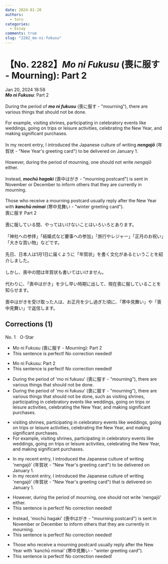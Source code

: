 ```yaml
---
date: 2024-01-20
authors:
  - toru
categories:
  - Essay
comments: true
slug: "2282_mo-ni-fukusu"
---
```


# 【No. 2282】<strong><em>Mo ni Fukusu</em></strong> (喪に服す - Mourning): Part 2
<div class="date">Jan 20, 2024 18:58</div>
<div id="post"><div id="body_show_ori">
<strong><em>Mo ni Fukusu</em></strong>: Part 2<br/><br/>During the period of <strong><em>mo ni fukusu</em></strong> (喪に服す - "mourning"), there are various things that should not be done.<br/><br/>For example, visiting shrines, participating in celebratory events like weddings, going on trips or leisure activities, celebrating the New Year, and making significant purchases.<br/><br/>In my recent entry, I introduced the Japanese culture of writing <strong><em>nengajō</em></strong> (年賀状 - "New Year's greeting card") to be delivered on January 1.<br/><br/>However, during the period of mourning, one should not write <em>nengajō</em> either.<br/><br/>Instead, <strong><em>mochū hagaki</em></strong> (喪中はがき - "mourning postcard") is sent in November or December to inform others that they are currently in mourning.<br/><br/>Those who receive a mourning postcard usually reply after the New Year with <strong><em>kanchū mimai</em></strong> (寒中見舞い - "winter greeting card").
</div></div>

<!-- more -->

<div id="post_ja"><div id="body_show_mo">
喪に服す Part 2<br/><br/>喪に服している間、やってはいけないことはいろいろとあります。<br/><br/>「神社への参拝」「結婚式など慶事への参加」「旅行やレジャー」「正月のお祝い」「大きな買い物」などです。<br/><br/>先日、日本人は1月1日に届くように「年賀状」を書く文化があるということを紹介しました。<br/><br/>しかし、喪中の間は年賀状も書いてはいけません。<br/><br/>代わりに、「喪中はがき」を少し早い時期に出して、現在喪に服していることを知らせます。<br/><br/>喪中はがきを受け取った人は、お正月を少し過ぎた頃に、「寒中見舞い」や「喪中見舞い」で返信します。
</div></div>

## Corrections (1)
<div id="block"><div class="first_name"> No. 1　<span class="just_name">O-Star</span></div><div id="block2">
<ul class="correction_field">
<li class="incorrect">Mo ni Fukusu (喪に服す - Mourning): Part 2</li>
<li class="corrected perfect">This sentence is perfect! No correction needed!</li>
</ul>
<ul class="correction_field">
<li class="incorrect">Mo ni Fukusu: Part 2</li>
<li class="corrected perfect">This sentence is perfect! No correction needed!</li>
</ul>
<ul class="correction_field">
<li class="incorrect">During the period of 'mo ni fukusu' (喪に服す - "mourning"), there are various things that should not be done.</li>
<li class="corrected correct">
During the period of 'mo ni fukusu' (喪に服す - "mourning"), there are various things that should not be done<span class="f_bold">, such as visiting shrines, participating in celebratory events like weddings, going on trips or leisure activities, celebrating the New Year, and making significant purchases.</span>
</li>
</ul>
<ul class="correction_field">
<li class="incorrect">visiting shrines, participating in celebratory events like weddings, going on trips or leisure activities, celebrating the New Year, and making significant purchases.</li>
<li class="corrected correct">
<span class="sline"><span class="f_red">For example, visiting shrines, participating in celebratory events like weddings, going on trips or leisure activities, celebrating the New Year, and making significant purchases.</span></span>
</li>
</ul>
<ul class="correction_field">
<li class="incorrect">In my recent entry, I introduced the Japanese culture of writing 'nengajō' (年賀状 - "New Year's greeting card") to be delivered on January 1.</li>
<li class="corrected correct">
In my recent entry, I introduced the Japanese culture of writing 'nengajō' (年賀状 - "New Year's greeting card") <span class="f_bold">that is</span> delivered on January 1.
</li>
</ul>
<ul class="correction_field">
<li class="incorrect">However, during the period of mourning, one should not write 'nengajō' either.</li>
<li class="corrected perfect">This sentence is perfect! No correction needed!</li>
</ul>
<ul class="correction_field">
<li class="incorrect">Instead, 'mochū hagaki' (喪中はがき - "mourning postcard") is sent in November or December to inform others that they are currently in mourning.</li>
<li class="corrected perfect">This sentence is perfect! No correction needed!</li>
</ul>
<ul class="correction_field">
<li class="incorrect">Those who receive a mourning postcard usually reply after the New Year with 'kanchū mimai' (寒中見舞い - "winter greeting card").</li>
<li class="corrected perfect">This sentence is perfect! No correction needed!</li>
</ul>
</div></div>

